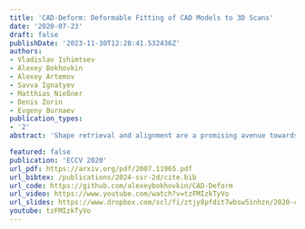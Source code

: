 ```yaml
---
title: 'CAD-Deform: Deformable Fitting of CAD Models to 3D Scans'
date: '2020-07-23'
draft: false
publishDate: '2023-11-30T12:28:41.532436Z'
authors:
- Vladislav Ishimtsev
- Alexey Bokhovkin
- Alexey Artemov
- Savva Ignatyev
- Matthias Nießner
- Denis Zorin
- Evgeny Burnaev
publication_types:
- '2'
abstract: 'Shape retrieval and alignment are a promising avenue towards turning 3D scans into lightweight CAD representations that can be used for content creation such as mobile or AR/VR gaming scenarios. Unfortunately, CAD model retrieval is limited by the availability of models in standard 3D shape collections (e.g., ShapeNet). In this work, we address this shortcoming by introducing CAD-Deform, a method which obtains more accurate CAD-to-scan fits by non-rigidly deforming retrieved CAD models. Our key contribution is a new non-rigid deformation model incorporating smooth transformations and preservation of sharp features, that simultaneously achieves very tight fits from CAD models to the 3D scan and maintains the clean, high-quality surface properties of hand-modeled CAD objects. A series of thorough experiments demonstrate that our method achieves significantly tighter scan-to-CAD fits, allowing a more accurate digital replica of the scanned real-world environment while preserving important geometric features present in synthetic CAD environments.'

featured: false
publication: 'ECCV 2020'
url_pdf: https://arxiv.org/pdf/2007.11965.pdf
url_bibtex: /publications/2024-ssr-2d/cite.bib
url_code: https://github.com/alexeybokhovkin/CAD-Deform
url_video: https://www.youtube.com/watch?v=tzFMIzkTyVo
url_slides: https://www.dropbox.com/scl/fi/ztjy8pfdit7wbsw5inhzn/2020-cad-deform.pptx.zip?rlkey=lhbnko1cpqncbw5ebp37960t9&dl=0
youtube: tzFMIzkTyVo
---
```


